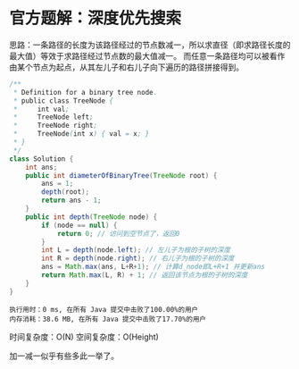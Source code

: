 # 官方题解：深度优先搜索
思路：一条路径的长度为该路径经过的节点数减一，所以求直径（即求路径长度的最大值）等效于求路径经过节点数的最大值减一。
而任意一条路径均可以被看作由某个节点为起点，从其左儿子和右儿子向下遍历的路径拼接得到。
```java
/**
 * Definition for a binary tree node.
 * public class TreeNode {
 *     int val;
 *     TreeNode left;
 *     TreeNode right;
 *     TreeNode(int x) { val = x; }
 * }
 */
class Solution {
    int ans;
    public int diameterOfBinaryTree(TreeNode root) {
        ans = 1;
        depth(root);
        return ans - 1;
    }
    public int depth(TreeNode node) {
        if (node == null) {
            return 0; // 访问到空节点了，返回0
        }
        int L = depth(node.left); // 左儿子为根的子树的深度
        int R = depth(node.right); // 右儿子为根的子树的深度
        ans = Math.max(ans, L+R+1); // 计算d_node即L+R+1 并更新ans
        return Math.max(L, R) + 1; // 返回该节点为根的子树的深度
    }
}
```
```
执行用时：0 ms, 在所有 Java 提交中击败了100.00%的用户
内存消耗：38.6 MB, 在所有 Java 提交中击败了17.70%的用户
```
时间复杂度：O(N)
空间复杂度：O(Height)

加一减一似乎有些多此一举了。
